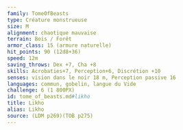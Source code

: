 ```yaml
---
family: TomeOfBeasts
type: Créature monstrueuse
size: M
alignment: chaotique mauvaise
terrain: Bois / Forêt
armor_class: 15 (armure naturelle)
hit_points: 90 (12d8+36)
speed: 12m
saving_throws: Dex +7, Cha +8
skills: Acrobaties+7, Perception+6, Discrétion +10
senses: vision dans le noir 18 m, Perception passive 16
languages: commun, gobelin, langue du Vide
challenge: 6 (1 800PX)
id: tome_of_beasts.md#likho
title: Likho
alias: Likho
source: (LDM p269)(TOB p275)
---
```


